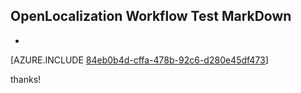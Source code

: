 ## OpenLocalization Workflow Test MarkDown
* 

[AZURE.INCLUDE [84eb0b4d-cffa-478b-92c6-d280e45df473](calleeMd1.md)]

 
thanks!